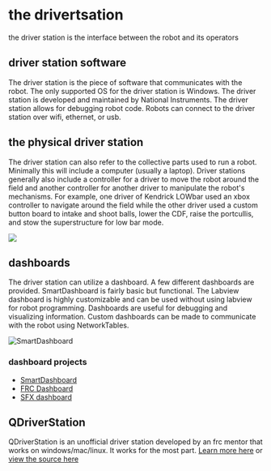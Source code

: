 # the drivertsation 
 
the driver station is the interface between the robot and its operators

## driver station software
The driver station is the piece of software that communicates with the robot. The only supported OS for the driver station is Windows. The driver station is developed and maintained by National Instruments. The driver station allows for debugging robot code. Robots can connect to the driver station over wifi, ethernet, or usb.
 
## the physical driver station
The driver station can also refer to the collective parts used to run a robot. Minimally this will include a computer (usually a laptop). Driver stations generally also include a controller for a driver to move the robot around the field and another controller for another driver to manipulate the robot's mechanisms. For example, one driver of Kendrick LOWbar used an xbox controller to navigate around the field while the other driver used a custom button board to intake and shoot balls, lower the CDF, raise the portcullis, and stow the superstructure for low bar mode.


![](https://lh5.googleusercontent.com/hAual3H8_lpfm_pFJsQ1Ka6z3ND-L9Xi3POwXsXZKjSEpl4zmQEYpwS5GSxEgPe42s-qOzQ0qPAkTwk=w1855-h990-rw)

## dashboards

The driver station can utilize a dashboard. A few different dashboards are provided. SmartDashboard is fairly basic but functional. The Labview dashboard is highly customizable and can be used without using labview for robot programming. Dashboards are useful for debugging and visualizing information. Custom dashboards can be made to communicate with the robot using NetworkTables. 

![SmartDashboard](https://s3.amazonaws.com/screensteps_live/image_assets/assets/000/289/120/original/C4D896F8-F1B8-4D23-B865-3AD7D056B020.png?1483513057)

### dashboard projects

* [SmartDashboard](https://github.com/wpilibsuite/SmartDashboard)
* [FRC Dashboard](https://frcdashboard.github.io/)
* [SFX dashboard](https://github.com/wpilibsuite/sfx)

## QDriverStation
 
QDriverStation is an unofficial driver station developed by an frc mentor that works on windows/mac/linux. It works for the most part. [Learn more here](https://frc-utilities.github.io/) or [view the source here](https://github.com/FRC-Utilities/QDriverStation)
